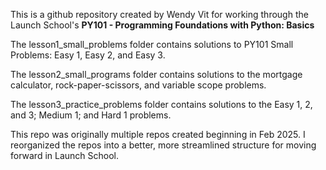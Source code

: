 This is a github repository created by Wendy Vit for working
through the Launch School's **PY101 - Programming Foundations with Python: Basics**

The lesson1_small_problems folder contains solutions to PY101 Small Problems: Easy 1, Easy 2, and Easy 3. 

The lesson2_small_programs folder contains solutions to the mortgage calculator, rock-paper-scissors, and variable scope problems.

The lesson3_practice_problems folder contains solutions to the Easy 1, 2, and 3; Medium 1; and Hard 1 problems.

This repo was originally multiple repos created beginning in Feb 2025. I reorganized the repos into a better, more streamlined structure for moving forward in Launch School.
